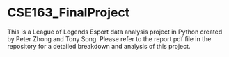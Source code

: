# CSE163_FinalProject

This is a League of Legends Esport data analysis project in Python created by Peter Zhong and Tony Song.
Please refer to the report pdf file in the repository for a detailed breakdown and analysis of this project.
